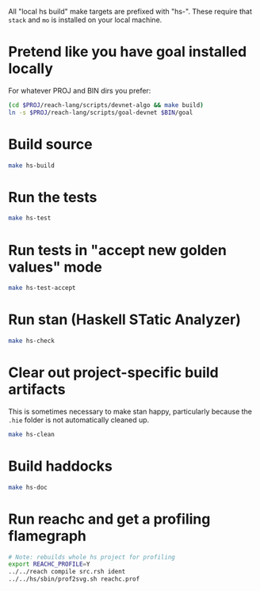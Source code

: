 All "local hs build" make targets are prefixed with "hs-".
These require that `stack` and `mo` is installed on your local machine.

# Pretend like you have goal installed locally

For whatever PROJ and BIN dirs you prefer:

```bash
(cd $PROJ/reach-lang/scripts/devnet-algo && make build)
ln -s $PROJ/reach-lang/scripts/goal-devnet $BIN/goal
```

# Build source

```bash
make hs-build
```

# Run the tests

```bash
make hs-test
```

# Run tests in "accept new golden values" mode

```bash
make hs-test-accept
```

# Run stan (Haskell STatic Analyzer)

```bash
make hs-check
```

# Clear out project-specific build artifacts

This is sometimes necessary to make stan happy, particularly because
the `.hie` folder is not automatically cleaned up.

```bash
make hs-clean
```

# Build haddocks

```bash
make hs-doc
```

# Run reachc and get a profiling flamegraph

```bash
# Note: rebuilds whole hs project for profiling
export REACHC_PROFILE=Y
../../reach compile src.rsh ident
../../hs/sbin/prof2svg.sh reachc.prof
```
